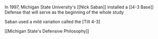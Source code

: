 In 1997, Michigan State University's [[Nick Saban]] installed a [[4-3 Base]] Defense that will serve as the beginning of the whole study

Saban used a mild variation called the [Tilt 4-3]

[[Michigan State's Defensive Philosophy]] 